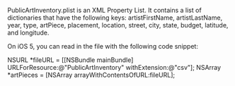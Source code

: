 PublicArtInventory.plist is an XML Property List. It contains a list of dictionaries that have the following keys: artistFirstName, artistLastName, year, type, artPiece, placement, location, street, city, state, budget, latitude, and longitude.

On iOS 5, you can read in the file with the following code snippet:

NSURL *fileURL = [[NSBundle mainBundle] URLForResource:@"PublicArtInventory" withExtension:@"csv"];
NSArray *artPieces = [NSArray arrayWithContentsOfURL:fileURL];